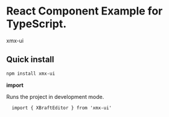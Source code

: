 React Component Example for TypeScript.
===

xmx-ui

## Quick install

```bash
npm install xmx-ui
```

**import**

Runs the project in development mode.  

```
  import { XBraftEditor } from 'xmx-ui'
```